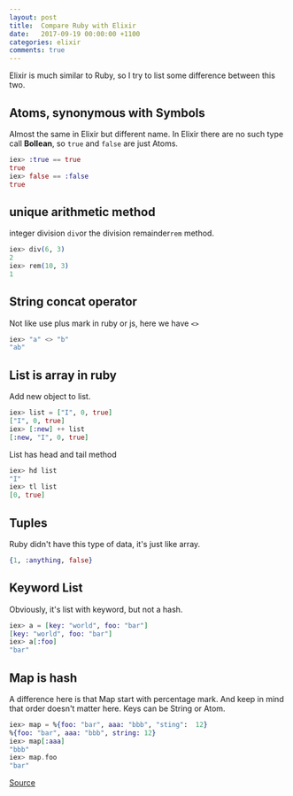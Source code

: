 ```yaml
---
layout: post
title:  Compare Ruby with Elixir
date:   2017-09-19 00:00:00 +1100
categories: elixir
comments: true
---
```

Elixir is much similar to Ruby, so I try to list some difference between this two.

## **Atoms**, synonymous with Symbols
Almost the same in Elixir but different name. In Elixir there are no such type call **Bollean**, so `true` and `false` are just Atoms.
```ex
iex> :true == true
true
iex> false == :false
true
```

## unique arithmetic method
integer division `div`or the division remainder`rem` method.

```ex
iex> div(6, 3)
2
iex> rem(10, 3)
1
```

## String concat operator
Not like use plus mark in ruby or js, here we have `<>`
```ex
iex> "a" <> "b"
"ab"
```

## List is array in ruby
Add new object to list.
```ex
iex> list = ["I", 0, true]
["I", 0, true]
iex> [:new] ++ list
[:new, "I", 0, true]
```
List has head and tail method
```ex
iex> hd list
"I"
iex> tl list
[0, true]
```
## Tuples
Ruby didn't have this type of data, it's just like array.
```ex
{1, :anything, false}
```

## Keyword List
Obviously, it's list with keyword, but not a hash.
```ex
iex> a = [key: "world", foo: "bar"]
[key: "world", foo: "bar"]
iex> a[:foo]
"bar"
```

## Map is hash
A difference here is that Map start with percentage mark. And keep in mind that order doesn't matter here. Keys can be String or Atom.
```ex
iex> map = %{foo: "bar", aaa: "bbb", "sting":  12}
%{foo: "bar", aaa: "bbb", string: 12}
iex> map[:aaa]
"bbb"
iex> map.foo
"bar"
```

[Source](https://elixirschool.com/en/)
